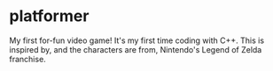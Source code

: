 # platformer
My first for-fun video game! It's my first time coding with C++. This is inspired by, and the characters are from, Nintendo's Legend of Zelda franchise.
